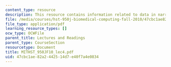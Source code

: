 ```yaml
---
content_type: resource
description: This resource contains information related to data in narrative text.
file: /media/courses/hst-950j-biomedical-computing-fall-2010/47cbc1ae82a2442514d7e40f7a4e0834_MITHST_950JF10_lec4.pdf
file_type: application/pdf
learning_resource_types: []
ocw_type: OCWFile
parent_title: Lectures and Readings
parent_type: CourseSection
resourcetype: Document
title: MITHST_950JF10_lec4.pdf
uid: 47cbc1ae-82a2-4425-14d7-e40f7a4e0834
---
```

